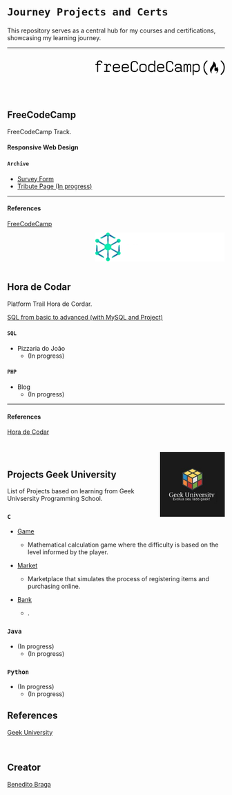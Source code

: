 # `Journey Projects and Certs`

This repository serves as a central hub for my courses and certifications, showcasing my learning journey.
- - - 
<br><br><br>

<a href="https://www.freecodecamp.org/"><img align="right" style="margin-top: -50px;" src="images/logo-freecodecamp.svg" alt="Logo" width="300"></a>

<br><br>

<h2 align="left">FreeCodeCamp</h2>

FreeCodeCamp Track.

#### Responsive Web Design

#### `Archive`

- [Survey Form](https://github.com/beneditobraga/journey-projects-and-certs/tree/main/freecodecamp/01-responsive-web-design/01-survey-form "Access Here!")
- [Tribute Page (In progress)](https://github.com/beneditobraga/journey-projects-and-certs/tree/main/freecodecamp/01-responsive-web-design/02-tribute-page "Access Here!")

---

#### References

[FreeCodeCamp](https://www.freecodecamp.org/ "Access the course content here.")

<br><br>

<a href="https://horadecodar.com.br/"><img align="right" style="margin-top: -50px;" src="images/cropped-logo.webp" alt="Logo" width="300"></a>

<br><br>

<h2 align="left">Hora de Codar</h2>

Platform Trail Hora de Cordar.

[SQL from basic to advanced (with MySQL and Project)](https://github.com/beneditobraga/journey-projects-and-certs/tree/main/hora-de-codar "Access Here!")

#### `SQL`

- Pizzaria do João
    - (In progress)

#### `PHP`

- Blog
    - (In progress)

---

#### References

[Hora de Codar](https://horadecodar.com.br/ "Access the course content here.")

<br><br>

<h2 align="left">Projects Geek University<a href="https://www.geekuniversity.com.br/"><img align="right" style="margin-top: -40px;" src="images/logo01.jpeg" alt="Logo" width="150"></a></h2>


List of Projects based on learning from Geek Univsersity Programming School.


### ```C``` 

- [Game](https://github.com/beneditobraga/journey-projects-and-certs/tree/main/geek-university-projects/c/game "Access Here!")
    - Mathematical calculation game where the difficulty is based on the level informed by the player.

- [Market](https://github.com/beneditobraga/journey-projects-and-certs/tree/main/geek-university-projects/c/market "Access Here!")
    - Marketplace that simulates the process of registering items and purchasing online.

- [Bank](https://github.com/beneditobraga/journey-projects-and-certs/tree/main/geek-university-projects/c/bank "Access Here!")
    - .

### ```Java```

- (In progress)
    - (In progress)


### ```Python```

- (In progress)
    - (In progress)


## References

[Geek University](https://www.geekuniversity.com.br/ "Access the course content here.")


<br>

## Creator

[Benedito Braga](https://beneditobraga.github.io/portfolio/ "Meet the Creator.")